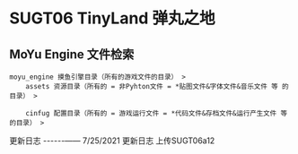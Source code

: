 SUGT06 TinyLand 弹丸之地
=======================

MoYu Engine 文件检索
-------------------
    moyu_engine 摸鱼引擎目录（所有的游戏文件的目录） >
        assets 资源目录（所有的 = 非Pyhton文件 = *贴图文件&字体文件&音乐文件 等 的目录） >
        
        cinfug 配置目录（所有的 = 游戏运行文件 = *代码文件&存档文件&运行产生文件 等 的目录） >


更新日志
------——
7/25/2021 更新日志
上传SUGT06a12

